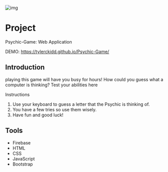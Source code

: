 ![img](./banner)

# Project

Psychic-Game: Web Application 

DEMO: https://tylerckidd.github.io/Psychic-Game/

## Introduction

playing this game will have you busy for hours!
How could you guess what a computer is thinking?
Test your abilities here

Instructions

1. Use your keyboard to guess a letter that the Psychic is thinking of.
2. You have a few tries so use them wisely.
3. Have fun and good luck!


## Tools


* Firebase
* HTML
* CSS
* JavaScript
* Bootstrap

